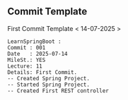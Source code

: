 ## Commit Template

First Commit Template < 14-07-2025 >

    LearnSpringBoot :
    Commit : 001
    Date   : 2025-07-14
    MileSt.: YES
    Lecture: 11
    Details: First Commit.
    -- Created Spring Project.
    -- Started Spring Project.
    -- Created First REST controller